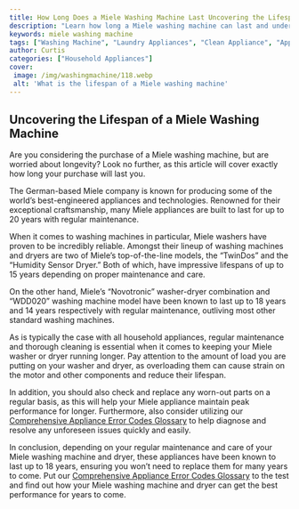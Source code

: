 ```yaml
---
title: How Long Does a Miele Washing Machine Last Uncovering the Lifespan
description: "Learn how long a Miele washing machine can last and understand what factors can impact its lifespan Find out what it takes to extend the life of your machine and make sure you get the most out of your purchase"
keywords: miele washing machine
tags: ["Washing Machine", "Laundry Appliances", "Clean Appliance", "Appliance Brand"]
author: Curtis
categories: ["Household Appliances"]
cover: 
 image: /img/washingmachine/118.webp
 alt: 'What is the lifespan of a Miele washing machine'
---
```

## Uncovering the Lifespan of a Miele Washing Machine
Are you considering the purchase of a Miele washing machine, but are worried about longevity? Look no further, as this article will cover exactly how long your purchase will last you. 

The German-based Miele company is known for producing some of the world’s best-engineered appliances and technologies. Renowned for their exceptional craftsmanship, many Miele appliances are built to last for up to 20 years with regular maintenance.

When it comes to washing machines in particular, Miele washers have proven to be incredibly reliable. Amongst their lineup of washing machines and dryers are two of Miele’s top-of-the-line models, the “TwinDos” and the “Humidity Sensor Dryer.” Both of which, have impressive lifespans of up to 15 years depending on proper maintenance and care.

On the other hand, Miele’s “Novotronic” washer-dryer combination and “WDD020” washing machine model have been known to last up to 18 years and 14 years respectively with regular maintenance, outliving most other standard washing machines.

As is typically the case with all household appliances, regular maintenance and thorough cleaning is essential when it comes to keeping your Miele washer or dryer running longer. Pay attention to the amount of load you are putting on your washer and dryer, as overloading them can cause strain on the motor and other components and reduce their lifespan.

In addition, you should also check and replace any worn-out parts on a regular basis, as this will help your Miele appliance maintain peak performance for longer. Furthermore, also consider utilizing our [Comprehensive Appliance Error Codes Glossary](./error-codes) to help diagnose and resolve any unforeseen issues quickly and easily.

In conclusion, depending on your regular maintenance and care of your Miele washing machine and dryer, these appliances have been known to last up to 18 years, ensuring you won’t need to replace them for many years to come. Put our [Comprehensive Appliance Error Codes Glossary](./error-codes) to the test and find out how your Miele washing machine and dryer can get the best performance for years to come.
